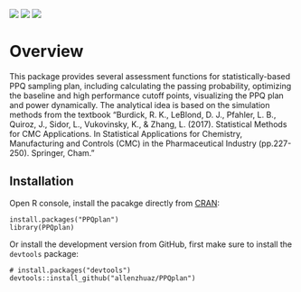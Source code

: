 [![](https://www.r-pkg.org/badges/version/PPQplan?color=orange)](https://cran.r-project.org/package=PPQplan)
[![](http://cranlogs.r-pkg.org/badges/grand-total/PPQplan?color=blue)](https://cran.r-project.org/package=PPQplan)
[![](https://img.shields.io/badge/lifecycle-stable-freshgreen.svg)](https://www.tidyverse.org/lifecycle/#stable)

Overview
========

This package provides several assessment functions for
statistically-based PPQ sampling plan, including calculating the passing
probability, optimizing the baseline and high performance cutoff points,
visualizing the PPQ plan and power dynamically. The analytical idea is
based on the simulation methods from the textbook “Burdick, R. K.,
LeBlond, D. J., Pfahler, L. B., Quiroz, J., Sidor, L., Vukovinsky, K., &
Zhang, L. (2017). Statistical Methods for CMC Applications. In
Statistical Applications for Chemistry, Manufacturing and Controls (CMC)
in the Pharmaceutical Industry (pp.227-250). Springer, Cham.”

Installation
------------

Open R console, install the pacakge directly from
[CRAN](https://cran.r-project.org/web/packages/PPQplan/index.html):

    install.packages("PPQplan")
    library(PPQplan)

Or install the development version from GitHub, first make sure to
install the `devtools` package:

    # install.packages("devtools")
    devtools::install_github("allenzhuaz/PPQplan")
